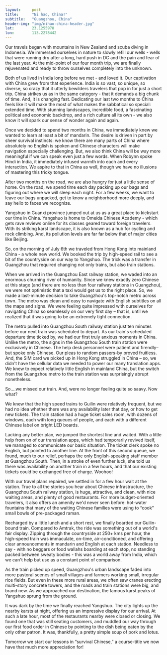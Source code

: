 ```yaml
---
layout: 	post
title:  	"Ni hao, China!"
subtitle:   "Guangzhou, China"
header-img: "img/nihao-china-header.jpg"
lat: 		23.1255978
lon: 		113.2278442
---
```


Our travels began with mountains in New Zealand and scuba diving in Indonesia. We immersed ourselves in nature to slowly refill our wells - wells that were running dry after a long, hard push in DC and the pain and fear of the last year. At the mid-point of our four month trip, we are finally rejuvenated and ready to throw ourselves completely into the unknown.

Both of us lived in India long before we met - and loved it. Our captivation with China grew from that experience. India is so vast, so unique, so diverse, so crazy that it utterly bewilders travelers that pop in for just a short trip. China strikes us as in the same category - that it demands a big chunk of time. And, it is changing fast. Dedicating our last two months to China feels like it will make the most of what makes the sabbatical so special: extended time. With stunning landscapes, incredible food, a fascinating political and economic backdrop, and a rich culture all its own - we also know it will spark our sense of wonder again and again.

Once we decided to spend two months in China, we immediately knew we wanted to learn at least a bit of mandarin. The desire is driven in part by sheer survival instincts: we know there are many parts of China where absolutely no English is spoken and Chinese characters will make navigation especially challenging. But, we also think China will be way more meaningful if we can speak even just a few words. When Robynn spoke Hindi in India, it immediately infused warmth into each and every interaction. We aspire to that in China as well, though we have no illusions of mastering this tricky tongue.

After two months on the road, we are also hungry for just a little sense of home. On the road, we spend time each day packing up our bags and figuring out where we will sleep each night. For a few weeks, we want to leave our bags unpacked, get to know a neighborhood more deeply, and say hello to faces we recognize.

Yangshuo in Guanxi province jumped out at us as a great place to kickstart our time in China. Yangshuo is home to Omeida Chinese Academy - which gets rave reviews online for its classes geared toward foreign travelers. With its striking karst landscape, it is also known as a hub for cycling and rock climbing. And, its pollution levels are far far below that of major cities like Beijing.

So, on the morning of July 6th we traveled from Hong Kong into mainland China - a whole new world. We booked the trip by high-speed rail to see a bit of the countryside on our way to Yangshuo. The trick was a transfer in Guangzhou that required changing not only trains, but also train stations.

When we arrived in the Guangzhou East railway station, we waded into an enormous churning river of humanity. Since we knew exactly zero Chinese at this stage (and there are no less than four railway stations in Guangzhou), we were not optimistic that a taxi would get us to the right place. So, we made a last-minute decision to take Guangzhou's top-notch metro across town. The metro was clean and easy to navigate with English subtitles on all the maps and signs. We were feeling quite impressed with ourselves for navigating China so seamlessly on our very first day – that is, until we realized that it was going to be an extremely tight connection.

The metro pulled into Guangzhou South railway station just ten minutes before our next train was scheduled to depart. As our train's scheduled departure time ticked by, we had our first truly anxious moments in China. Unlike the metro, the signs in the Guangzhou South train station were exclusively in Chinese. The help desk personnel were patient and firendly–but spoke only Chinese. Our pleas to random passers-by proved fruitless. And, the SIM card we picked up in Hong Kong struggled in China – so, we didn't have the cellular data we needed to power our many translation apps. We knew to expect relatively little English in mainland China, but the switch from the Guangzhou metro to the train station was surprisingly abrupt nonetheless.

So….we missed our train. And, were no longer feeling quite so saavy. Now what?

We knew that the high speed trains to Guilin were relatively frequent, but we had no idea whether there was any availability later that day, or how to get new tickets. The train station had a huge ticket sales room, with dozens of windows, each with long queues of people, and each with a different Chinese label on bright LED boards.

Lacking any better plan, we jumped the shortest line and waited. With a little help from on of our translation apps, which had temporarily revived itself, we managed to communicate our basic situation. The ticket clerk spoke no English, but pointed to another line. At the front of this second queue, we found, much to our relief, perhaps the only English-speaking staff member at Guangzhou South. Then, in a stroke of even further luck, she told us there was availability on another train in a few hours, and that our existing tickets could be exchanged free of charge. Woohoo!

With our travel plans repaired, we settled in for a few hour wait at the station. True to all the stories you hear about Chinese infrastructure, the Guangzhou South railway station, is huge, attractive, and clean, with nice waiting areas, and plenty of good restaurants. For more budget-oriented travelers, it also offers an amenity we'd never seen before: hot-water fountains that many of the waiting Chinese families were using to “cook” small bowls of pre-packaged raman.

Recharged by a little lunch and a short rest, we finally boarded our Guilin-bound train. Compared to Amtrak, the ride was something out of a world's fair display. Zipping through the countryside at 250+ kms per hour, the high-speed train was immaculate, on-time, air-conditioned, and offering clear announcements in mandarin and English at each station. Needless to say - with no beggars or food wallahs boarding at each stop, no standing packed between sweaty bodies - this was a world away from India, which we can't help but use as a constant point of comparison.

As the train picked up speed, Guangzhou's urban landscape faded into more pastoral scenes of small villages and farmers working small, irregular rice fields. But even in these more rural areas, we often saw cranes erecting multi-story concrete towers, and the roads and train stations were big, and brand new. As we approached our destination, the famous karst peaks of Yangshuo sprung from the ground.

It was dark by the time we finally reached Yangshuo. The city lights up the nearby karsts at night, offering us an impressive display for our arrival. At such a late hour, most of the restaurants nearby were closed or closing. We found one that was still seating customers, and muddled our way through our first food order in Chinese by pointing to the dish being eaten by the only other patron. It was, thankfully, a pretty simple soup of pork and lotus.

Tomorrow we start our lessons in “survival Chinese,” a course-title we now have that much more appreciation for!





